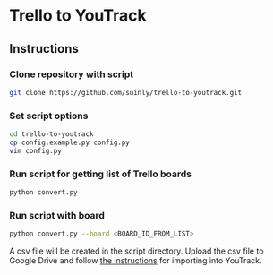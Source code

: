 # Trello to YouTrack

## Instructions

### Clone repository with script

```bash
git clone https://github.com/suinly/trello-to-youtrack.git
```

### Set script options

```bash
cd trello-to-youtrack
cp config.example.py config.py
vim config.py
```

### Run script for getting list of Trello boards

```bash
python convert.py
```

### Run script with board

```bash
python convert.py --board <BOARD_ID_FROM_LIST>
```

A csv file will be created in the script directory. Upload the csv file to Google Drive and follow [the instructions](https://www.jetbrains.com/help/youtrack/server/import-from-google-sheets.html#create-new-import) for importing into YouTrack.
